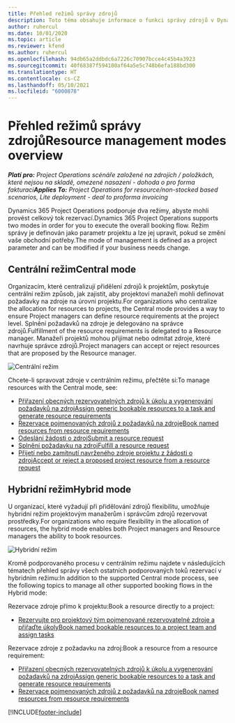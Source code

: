 ```yaml
---
title: Přehled režimů správy zdrojů
description: Toto téma obsahuje informace o funkci správy zdrojů v Dynamics 365 Project Operations.
author: ruhercul
ms.date: 10/01/2020
ms.topic: article
ms.reviewer: kfend
ms.author: ruhercul
ms.openlocfilehash: 94db65a2ddbdc6a7226c70907bcce4c45b4a3923
ms.sourcegitcommit: 40f68387f594180af64a5e5c748b6efa188bd300
ms.translationtype: HT
ms.contentlocale: cs-CZ
ms.lasthandoff: 05/10/2021
ms.locfileid: "6000878"
---
```

# <a name="resource-management-modes-overview"></a><span data-ttu-id="5eb70-103">Přehled režimů správy zdrojů</span><span class="sxs-lookup"><span data-stu-id="5eb70-103">Resource management modes overview</span></span>

<span data-ttu-id="5eb70-104">_**Platí pro:** Project Operations scénáře založené na zdrojích / položkách, které nejsou na skladě, omezené nasazení - dohoda o pro forma fakturaci_</span><span class="sxs-lookup"><span data-stu-id="5eb70-104">_**Applies To:** Project Operations for resource/non-stocked based scenarios, Lite deployment - deal to proforma invoicing_</span></span>


<span data-ttu-id="5eb70-105">Dynamics 365 Project Operations podporuje dva režimy, abyste mohli provést celkový tok rezervací.</span><span class="sxs-lookup"><span data-stu-id="5eb70-105">Dynamics 365 Project Operations supports two modes in order for you to execute the overall booking flow.</span></span> <span data-ttu-id="5eb70-106">Režim správy je definován jako parametr projektu a lze jej upravit, pokud se změní vaše obchodní potřeby.</span><span class="sxs-lookup"><span data-stu-id="5eb70-106">The mode of management is defined as a project parameter and can be modified if your business needs change.</span></span>    

## <a name="central-mode"></a><span data-ttu-id="5eb70-107">Centrální režim</span><span class="sxs-lookup"><span data-stu-id="5eb70-107">Central mode</span></span>
<span data-ttu-id="5eb70-108">Organizacím, které centralizují přidělení zdrojů k projektům, poskytuje centrální režim způsob, jak zajistit, aby projektoví manažeři mohli definovat požadavky na zdroje na úrovni projektu.</span><span class="sxs-lookup"><span data-stu-id="5eb70-108">For organizations who centralize the allocation for resources to projects, the Central mode provides a way to ensure Project managers can define resource requirements at the project level.</span></span> <span data-ttu-id="5eb70-109">Splnění požadavků na zdroje je delegováno na správce zdrojů.</span><span class="sxs-lookup"><span data-stu-id="5eb70-109">Fulfillment of the resource requirements is delegated to a Resource manager.</span></span> <span data-ttu-id="5eb70-110">Manažeři projektů mohou přijímat nebo odmítat zdroje, které navrhuje správce zdrojů.</span><span class="sxs-lookup"><span data-stu-id="5eb70-110">Project managers can accept or reject resources that are proposed by the Resource manager.</span></span>

![Centrální režim](./media/resource-management-central.png)

<span data-ttu-id="5eb70-112">Chcete-li spravovat zdroje v centrálním režimu, přečtěte si:</span><span class="sxs-lookup"><span data-stu-id="5eb70-112">To manage resources with the Central mode, see:</span></span>

- [<span data-ttu-id="5eb70-113">Přiřazení obecných rezervovatelných zdrojů k úkolu a vygenerování požadavků na zdroj</span><span class="sxs-lookup"><span data-stu-id="5eb70-113">Assign generic bookable resources to a task and generate resource requirements</span></span>](/dynamics365/project-service/assign-generic-bookable-resource)
- [<span data-ttu-id="5eb70-114">Rezervace pojmenovaných zdrojů z požadavků na zdroje</span><span class="sxs-lookup"><span data-stu-id="5eb70-114">Book named resources from resource requirements</span></span>](/dynamics365/project-service/book-named-resource)
- [<span data-ttu-id="5eb70-115">Odeslání žádosti o zdroj</span><span class="sxs-lookup"><span data-stu-id="5eb70-115">Submit a resource request</span></span>](/dynamics365/project-service/submit-resource-request)
- [<span data-ttu-id="5eb70-116">Splnění požadavku na zdroj</span><span class="sxs-lookup"><span data-stu-id="5eb70-116">Fulfill a resource request</span></span>](/dynamics365/project-service/resource-management-fulfill-requests)
- [<span data-ttu-id="5eb70-117">Přijetí nebo zamítnutí navrženého zdroje projektu z žádosti o zdroj</span><span class="sxs-lookup"><span data-stu-id="5eb70-117">Accept or reject a proposed project resource from a resource request</span></span>](/dynamics365/project-service/accept-reject-proposed-resource)

## <a name="hybrid-mode"></a><span data-ttu-id="5eb70-118">Hybridní režim</span><span class="sxs-lookup"><span data-stu-id="5eb70-118">Hybrid mode</span></span>
<span data-ttu-id="5eb70-119">U organizací, které vyžadují při přidělování zdrojů flexibilitu, umožňuje hybridní režim projektovým manažerům i správcům zdrojů rezervovat prostředky.</span><span class="sxs-lookup"><span data-stu-id="5eb70-119">For organizations who require flexibility in the allocation of resources, the hybrid mode enables both Project managers and Resource managers the ability to book resources.</span></span>

![Hybridní režim](./media/resource-management-hybrid.png)

<span data-ttu-id="5eb70-121">Kromě podporovaného procesu v centrálním režimu najdete v následujících tématech přehled správy všech ostatních podporovaných toků rezervací v hybridním režimu:</span><span class="sxs-lookup"><span data-stu-id="5eb70-121">In addition to the supported Central mode process, see the following topics to manage all other supported booking flows in the Hybrid mode:</span></span>

<span data-ttu-id="5eb70-122">Rezervace zdroje přímo k projektu:</span><span class="sxs-lookup"><span data-stu-id="5eb70-122">Book a resource directly to a project:</span></span>
- [<span data-ttu-id="5eb70-123">Rezervujte pro projektový tým pojmenované rezervovatelné zdroje a přiřaďte úkoly</span><span class="sxs-lookup"><span data-stu-id="5eb70-123">Book named bookable resources to a project team and assign tasks</span></span>](/dynamics365/project-service/assign-named-bookable-resource)

<span data-ttu-id="5eb70-124">Rezervace zdroje z požadavku na zdroj:</span><span class="sxs-lookup"><span data-stu-id="5eb70-124">Book a resource from a resource requirement:</span></span>
- [<span data-ttu-id="5eb70-125">Přiřazení obecných rezervovatelných zdrojů k úkolu a vygenerování požadavků na zdroj</span><span class="sxs-lookup"><span data-stu-id="5eb70-125">Assign generic bookable resources to a task and generate resource requirements</span></span>](/dynamics365/project-service/assign-generic-bookable-resource)
- [<span data-ttu-id="5eb70-126">Rezervace pojmenovaných zdrojů z požadavků na zdroje</span><span class="sxs-lookup"><span data-stu-id="5eb70-126">Book named resources from resource requirements</span></span>](/dynamics365/project-service/book-named-resource)


[!INCLUDE[footer-include](../includes/footer-banner.md)]